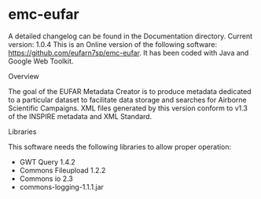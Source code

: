 # emc-eufar

A detailed changelog can be found in the Documentation directory. Current version: 1.0.4
This is an Online version of the following software: https://github.com/eufarn7sp/emc-eufar. It has been coded with Java and Google Web Toolkit.

Overview

The goal of the EUFAR Metadata Creator is to produce metadata dedicated to a particular dataset to facilitate data storage and searches for Airborne Scientific Campaigns. XML files generated by this version conform to v1.3 of the INSPIRE metadata and XML Standard.


Libraries

This software needs the following libraries to allow proper operation:
  - GWT Query 1.4.2
  - Commons Fileupload 1.2.2
  - Commons io 2.3
  - commons-logging-1.1.1.jar
